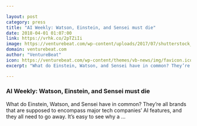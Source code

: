 ```yaml
---

layout: post
category: press
title: "AI Weekly: Watson, Einstein, and Sensei must die"
date: 2018-04-01 01:07:00
link: https://vrhk.co/2pTZiIi
image: https://venturebeat.com/wp-content/uploads/2017/07/shutterstock_602929553.jpg?fit=1000%2C673&strip=all
domain: venturebeat.com
author: "VentureBeat"
icon: https://venturebeat.com/wp-content/themes/vb-news/img/favicon.ico
excerpt: "What do Einstein, Watson, and Sensei have in common? They’re all brands that are supposed to encompass major tech companies’ AI features, and they all need to go away. It’s easy to see why a …"

---
```


### AI Weekly: Watson, Einstein, and Sensei must die

What do Einstein, Watson, and Sensei have in common? They’re all brands that are supposed to encompass major tech companies’ AI features, and they all need to go away. It’s easy to see why a …